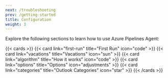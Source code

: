 ```yaml
---
next: /troubleshooting
prev: /getting-started
title: Configuration
weight: 3
---
```


Explore the following sections to learn how to use Azure Pipelines Agent:

{{< cards >}}
{{< card link="first-run" title="First Run" icon="code" >}}
{{< card link="vacations" title="Vacations" icon="sun" >}}
{{< card link="algorithm" title="How it works" icon="code" >}}
{{< card link="options" title="Options" icon="adjustments" >}}
{{< card link="categories" title="Outlook Categories" icon="star" >}}
{{< /cards >}}
